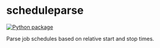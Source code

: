 # scheduleparse

[![Python package](https://github.com/trackIT-Systems/scheduleparse/actions/workflows/python-package.yml/badge.svg)](https://github.com/trackIT-Systems/scheduleparse/actions/workflows/python-package.yml)

Parse job schedules based on relative start and stop times.

